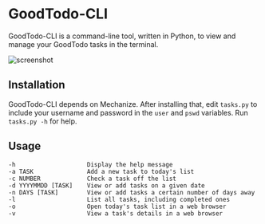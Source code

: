 GoodTodo-CLI
============

GoodTodo-CLI is a command-line tool, written in Python, to view and manage your GoodTodo tasks in the terminal.

![screenshot](http://www.tdeitch.com/goodtodo-cli/screenshot.png)

Installation
------------
GoodTodo-CLI depends on Mechanize. After installing that, edit `tasks.py` to include your username and password in the `user` and `pswd` variables. Run `tasks.py -h` for help.

Usage
-----
    -h                    Display the help message
    -a TASK               Add a new task to today's list
    -c NUMBER             Check a task off the list
    -d YYYYMMDD [TASK]    View or add tasks on a given date
    -n DAYS [TASK]        View or add tasks a certain number of days away
    -l                    List all tasks, including completed ones
    -o                    Open today's task list in a web browser
    -v                    View a task's details in a web browser